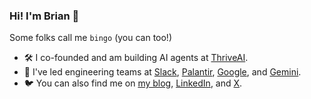 ### Hi! I'm Brian 👋

Some folks call me `bingo` (you can too!)

- 🛠 I co-founded and am building AI agents at [ThriveAI](https://www.thriveai.work).
- 🏢 I've led engineering teams at [Slack](https://www.slack.com), [Palantir](https://www.palantir.com), [Google](https://www.google.com), and [Gemini](https://www.gemini.com).
- 🐦 You can also find me on [my blog](https://bngo.dev), [LinkedIn](https://linkedin.com/in/brianngo), and [X](https://x.com/bingoplayerone).

